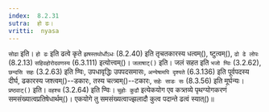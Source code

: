 ```yaml
---
index:  8.2.31
sutra:  हो ढः।
vritti:  nyasa
---
```


`सोढा` इति। `हो ढः` इति ढत्वे कृते `झषस्तथोर्धोऽधः` (8.2.40) इति तृचतकारस्य धत्वम्(), ष्टुत्वम्(), `ढो ढे लोपः` (8.2.13) `सहिवहोरोदवणस्य` (6.3.111) इत्योत्त्वम्()। `जलाषाट्()` इति। जलं सहत इति `भजो ण्विः` (3.2.62), `छन्दसि सहः` (3.2.63) इति ण्विः, उपधावृद्धिः उपपदसमासः, `अन्येषामपि दृश्यते` (6.3.136) इति पूर्वपदस्य दीर्घ, ढकारस्य जश्त्वम्()--डकारः, तस्य चत्त्र्वम्()--टकारः, `सहेः साडः सः` (8.3.56) इति मूर्घन्यः। `प्रष्ठवाट्()` इति। `वहश्च` (3.2.64) इति ण्विः। 
`चुहोः कुढौ` इत्येकयोग एव कत्र्तव्ये पृथग्योगकरणं समसंख्यात्वप्रतिषेधार्थम्()। एकयोगे तु समसंख्यत्वाज्झलादौ कुत्व पदान्ते ढत्वं स्यात्()॥
